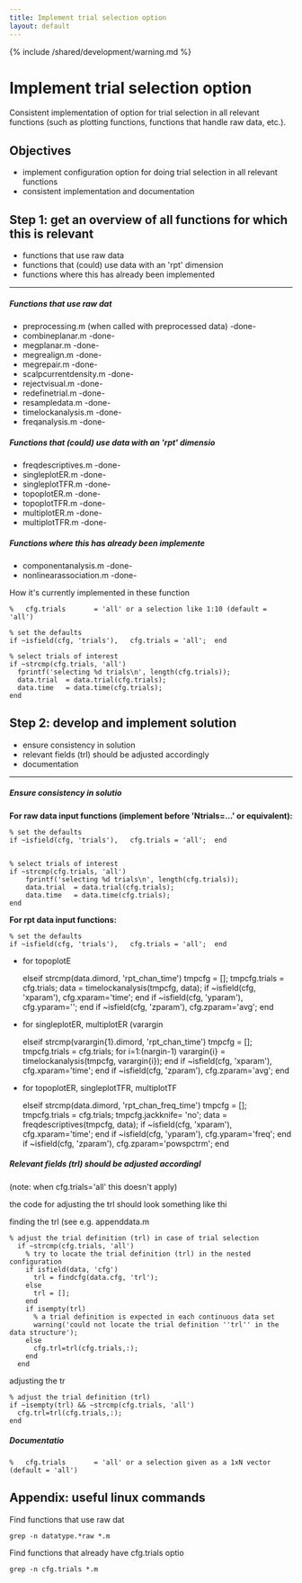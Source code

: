```yaml
---
title: Implement trial selection option
layout: default
---
```


{% include /shared/development/warning.md %}

# Implement trial selection option

Consistent implementation of option for trial selection in all relevant functions (such as plotting functions, functions that handle raw data, etc.).

## Objectives

*  implement configuration option for doing trial selection in all relevant functions
*  consistent implementation and documentation

## Step 1: get an overview of all functions for which this is relevant

*  functions that use raw data
*  functions that (could) use data with an 'rpt' dimension
*  functions where this has already been implemented

----
##### Functions that use raw dat

*  preprocessing.m (when called with preprocessed data) -done-
*  combineplanar.m   -done-
*  megplanar.m   -done-
*  megrealign.m   -done-
*  megrepair.m   -done-
*  scalpcurrentdensity.m   -done-
*  rejectvisual.m   -done-
*  redefinetrial.m   -done-
*  resampledata.m   -done-
*  timelockanalysis.m   -done-
*  freqanalysis.m   -done-

##### Functions that (could) use data with an 'rpt' dimensio

*  freqdescriptives.m   -done-
*  singleplotER.m   -done-
*  singleplotTFR.m   -done-
*  topoplotER.m   -done-
*  topoplotTFR.m   -done-
*  multiplotER.m   -done-
*  multiplotTFR.m   -done-

##### Functions where this has already been implemente

*  componentanalysis.m   -done-
*  nonlinearassociation.m   -done-

How it's currently implemented in these function
	
	%   cfg.trials       = 'all' or a selection like 1:10 (default = 'all')

	% set the defaults
	if ~isfield(cfg, 'trials'),   cfg.trials = 'all';  end

	% select trials of interest
	if ~strcmp(cfg.trials, 'all')
	  fprintf('selecting %d trials\n', length(cfg.trials));
	  data.trial  = data.trial(cfg.trials);
	  data.time   = data.time(cfg.trials);
	end

## Step 2: develop and implement solution

*  ensure consistency in solution
*  relevant fields (trl) should be adjusted accordingly
*  documentation

----
##### Ensure consistency in solutio

__For raw data input functions (implement before 'Ntrials=...' or equivalent):__

	
	% set the defaults
	if ~isfield(cfg, 'trials'),   cfg.trials = 'all';  end

	
	% select trials of interest
	if ~strcmp(cfg.trials, 'all')
	    fprintf('selecting %d trials\n', length(cfg.trials));
	    data.trial  = data.trial(cfg.trials);
	    data.time   = data.time(cfg.trials);
	end

__For rpt data input functions:__

	
	% set the defaults
	if ~isfield(cfg, 'trials'),   cfg.trials = 'all';  end

*  for topoplotE

	
	elseif strcmp(data.dimord, 'rpt_chan_time')
	    tmpcfg = [];
	    tmpcfg.trials = cfg.trials;
	    data = timelockanalysis(tmpcfg, data);
	  if ~isfield(cfg, 'xparam'),      cfg.xparam='time';         end
	  if ~isfield(cfg, 'yparam'),      cfg.yparam='';             end
	  if ~isfield(cfg, 'zparam'),      cfg.zparam='avg';          end

*  for singleplotER, multiplotER (varargin

	
	  elseif strcmp(varargin{1}.dimord, 'rpt_chan_time')
	      tmpcfg = [];
	      tmpcfg.trials = cfg.trials;
	    for i=1:(nargin-1)
	      varargin{i} = timelockanalysis(tmpcfg, varargin{i});
	    end
	    if ~isfield(cfg, 'xparam'),      cfg.xparam='time';         end
	    if ~isfield(cfg, 'zparam'),      cfg.zparam='avg';          end

*  for topoplotER, singleplotTFR, multiplotTF

	
	elseif strcmp(data.dimord, 'rpt_chan_freq_time')
	    tmpcfg = [];
	    tmpcfg.trials = cfg.trials;
	    tmpcfg.jackknife= 'no';
	    data = freqdescriptives(tmpcfg, data);
	  if ~isfield(cfg, 'xparam'),      cfg.xparam='time';                  end
	  if ~isfield(cfg, 'yparam'),      cfg.yparam='freq';                  end
	  if ~isfield(cfg, 'zparam'),      cfg.zparam='powspctrm';             end

##### Relevant fields (trl) should be adjusted accordingl

(note: when cfg.trials='all' this doesn't apply)

the code for adjusting the trl should look something like thi

finding the trl (see e.g. appenddata.m

	
	% adjust the trial definition (trl) in case of trial selection
	  if ~strcmp(cfg.trials, 'all')
	    % try to locate the trial definition (trl) in the nested configuration
	    if isfield(data, 'cfg')
	      trl = findcfg(data.cfg, 'trl');
	    else
	      trl = [];
	    end
	    if isempty(trl)
	      % a trial definition is expected in each continuous data set
	      warning('could not locate the trial definition ''trl'' in the data structure');
	    else
	      cfg.trl=trl(cfg.trials,:);
	    end
	  end

adjusting the tr

	
	% adjust the trial definition (trl)
	if ~isempty(trl) && ~strcmp(cfg.trials, 'all')
	  cfg.trl=trl(cfg.trials,:);
	end

##### Documentatio

	
	%   cfg.trials       = 'all' or a selection given as a 1xN vector (default = 'all')

## Appendix: useful linux commands

Find functions that use raw dat

	
	grep -n datatype.*raw *.m

Find functions that already have cfg.trials optio

	
	grep -n cfg.trials *.m

